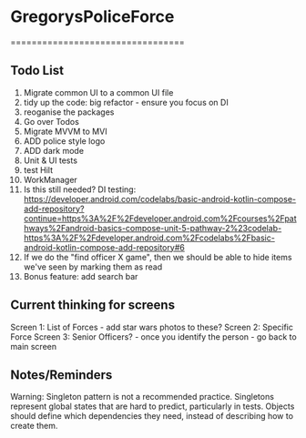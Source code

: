 # GregorysPoliceForce
=================================

Todo List
---------------
1. Migrate common UI to a common UI file
2. tidy up the code: big refactor - ensure you focus on DI
3. reoganise the packages
4. Go over Todos
5. Migrate MVVM to MVI
6. ADD police style logo
7. ADD dark mode
8. Unit  & UI tests 
9. test Hilt
10. WorkManager
11. Is this still needed? DI testing: https://developer.android.com/codelabs/basic-android-kotlin-compose-add-repository?continue=https%3A%2F%2Fdeveloper.android.com%2Fcourses%2Fpathways%2Fandroid-basics-compose-unit-5-pathway-2%23codelab-https%3A%2F%2Fdeveloper.android.com%2Fcodelabs%2Fbasic-android-kotlin-compose-add-repository#6
12. If we do the "find officer X game", then we should be able to hide items we've seen by marking them as read
13. Bonus feature: add search bar

Current thinking for screens
--------------
Screen 1: List of Forces  - add star wars photos to these?
Screen 2: Specific Force
Screen 3: Senior Officers? - once you identify the person - go back to main screen


Notes/Reminders
---------------
Warning: Singleton pattern is not a recommended practice. Singletons represent global states that are hard to predict, particularly in tests. Objects should define which dependencies they need, instead of describing how to create them.
